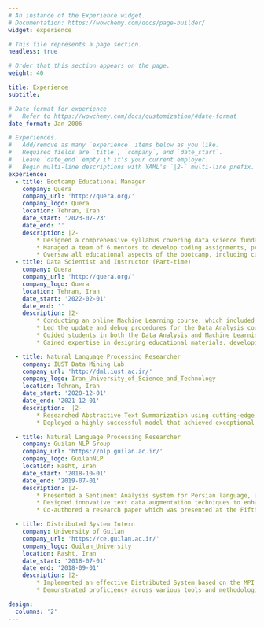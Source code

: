 ```yaml
---
# An instance of the Experience widget.
# Documentation: https://wowchemy.com/docs/page-builder/
widget: experience

# This file represents a page section.
headless: true

# Order that this section appears on the page.
weight: 40

title: Experience
subtitle:

# Date format for experience
#   Refer to https://wowchemy.com/docs/customization/#date-format
date_format: Jan 2006

# Experiences.
#   Add/remove as many `experience` items below as you like.
#   Required fields are `title`, `company`, and `date_start`.
#   Leave `date_end` empty if it's your current employer.
#   Begin multi-line descriptions with YAML's `|2-` multi-line prefix.
experience:
  - title: Bootcamp Educational Manager
    company: Quera
    company_url: 'http://quera.org/'
    company_logo: Quera
    location: Tehran, Iran
    date_start: '2023-07-23'
    date_end: ''
    description: |2-
        * Designed a comprehensive syllabus covering data science fundamentals for a 60-student bootcamp
        * Managed a team of 6 mentors to develop coding assignments, projects, and provide student mentoring.
        * Oversaw all educational aspects of the bootcamp, including curriculum planning, instructor management, and the evaluation process.
  - title: Data Scientist and Instructor (Part-time)
    company: Quera
    company_url: 'http://quera.org/'
    company_logo: Quera
    location: Tehran, Iran
    date_start: '2022-02-01'
    date_end: ''
    description: |2-
        * Conducting an online Machine Learning course, which included lectures, coding assignments, and a beta-testing process consisting of guiding and monitoring a team of more than 10 beta-testers.
        * Led the update and debug procedures for the Data Analysis course, working with a team of three debuggers to enhance the course material and fix bugs.
        * Guided students in both the Data Analysis and Machine Learning courses, answering more than 450 clarifying questions and receiving excellent feedback from students (4.9/5.0 average rating).
        * Gained expertise in designing educational materials, developing course content and objectives, mentoring learners, and optimizing course feedback mechanisms, all while working with diverse teams.

  - title: Natural Language Processing Researcher
    company: IUST Data Mining Lab 
    company_url: 'http://dml.iust.ac.ir/'
    company_logo: Iran_University_of_Science_and_Technology
    location: Tehran, Iran
    date_start: '2020-12-01'
    date_end: '2021-12-01'
    description:  |2-
        * Researched Abstractive Text Summarization using cutting-edge deep learning architectures, specifically transformer-based models.
        * Deployed a highly successful model that achieved exceptional Rouge scores in generating Persian news headlines.

  - title: Natural Language Processing Researcher
    company: Guilan NLP Group
    company_url: 'https://nlp.guilan.ac.ir/'
    company_logo: GuilanNLP
    location: Rasht, Iran
    date_start: '2018-10-01'
    date_end: '2019-07-01'
    description: |2-
        * Presented a Sentiment Analysis system for Persian language, utilizing deep learning and machine learning models such as Bi-LSTM, CNN, and SVM, and incorporating NLP concepts such as word2vec and fasttext.
        * Designed innovative text data augmentation techniques to enhance the performance of sentence-level binary classification and multiclass classification, yielding accuracy rates up to 91% and 67%, respectively.
        * Co-authored a research paper which was presented at the Fifth National Conference on Computational Linguistics, Linguistics Society of Iran.

  - title: Distributed System Intern
    company: University of Guilan
    company_url: 'https://ce.guilan.ac.ir/'
    company_logo: Guilan_University
    location: Rasht, Iran
    date_start: '2018-07-01'
    date_end: '2018-09-01'
    description: |2-
        * Implemented an effective Distributed System based on the MPI model, providing parallel computing for computer engineering students.
        * Demonstrated proficiency across various tools and methodologies, including Networking, SSH, NFS, and MPICH, among other relevant technologies.

design:
  columns: '2'
---
```


